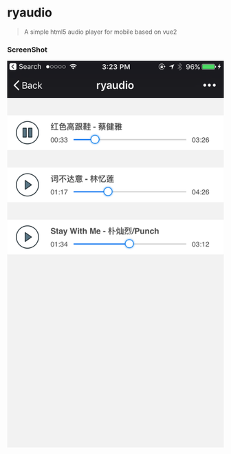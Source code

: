 # ryaudio

> A simple html5 audio player for mobile based on vue2

### ScreenShot

![screen shot](./screen/shot.png)
